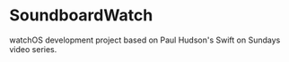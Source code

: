 # SoundboardWatch
watchOS development project based on Paul Hudson's Swift on Sundays video series.

